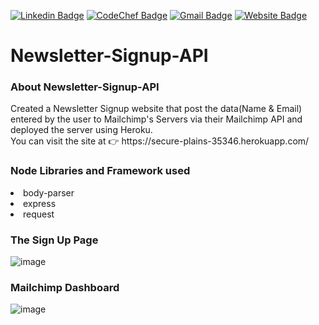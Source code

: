 

[![Linkedin Badge](https://img.shields.io/badge/-LinkedIn-5ce1e6?style=flat-square&logo=Linkedin&logoColor=050a30&link=www.linkedin.com/in/ganeshbhavar347)](www.linkedin.com/in/ganeshbhavar347)
[![CodeChef Badge](https://img.shields.io/badge/-CodeChef-5ce1e6?style=flat-square&logo=CodeChef&logoColor=050a30&link=https://www.codechef.com/users/ganesh_103)](https://www.codechef.com/users/ganesh_103)
[![Gmail Badge](https://img.shields.io/badge/-Gmail-050a30?style=flat-square&logo=Gmail&logoColor=white&link=mailto:ganesh.22010331@viit.ac.in)](mailto:ganesh.22010331@viit.ac.in)
[![Website Badge](https://img.shields.io/badge/-Website-050a30?style=flat-square&logo=vercel&logoColor=white&link=https://ganesh-347.github.io/ganeshbhavar/)](https://ganesh-347.github.io/ganeshbhavar/)

# Newsletter-Signup-API

### About Newsletter-Signup-API
<p>
Created a Newsletter Signup website that post the data(Name &amp; Email) entered by the user to Mailchimp's Servers via their Mailchimp API and deployed the server using Heroku. <br>
You can visit the site at 👉 https://secure-plains-35346.herokuapp.com/
</p>

### Node Libraries and Framework used
<p>
  <li>body-parser</li>
  <li>express</li>
  <li>request</li>
</p>

### The Sign Up Page
![image](https://user-images.githubusercontent.com/85879976/181520739-35e4a46b-160e-492c-925c-10cc8f165138.png)

### Mailchimp Dashboard
![image](https://user-images.githubusercontent.com/85879976/181521014-7f2a2e8e-ba30-4538-82ed-e59a9f51b7f8.png)
